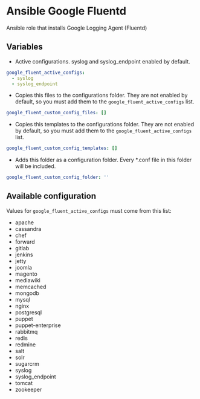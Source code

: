 # Ansible Google Fluentd

Ansible role that installs Google Logging Agent (Fluentd)

## Variables

+ Active configurations. syslog and syslog_endpoint enabled by default.
```yaml
google_fluent_active_configs:           
  - syslog
  - syslog_endpoint
```
+ Copies this files to the configurations folder. They are not enabled by default, so you must add them to the ```google_fluent_active_configs``` list.
```yaml
google_fluent_custom_config_files: []
```
+ Copies this templates to the configurations folder. They are not enabled by default, so you must add them to the ```google_fluent_active_configs``` list.
```yaml
google_fluent_custom_config_templates: []
```

+ Adds this folder as a configuration folder. Every *.conf file in this folder will be included.
```yaml
google_fluent_custom_config_folder: ''
```

## Available configuration

Values for ```google_fluent_active_configs``` must come from this list:
- apache
- cassandra
- chef
- forward
- gitlab
- jenkins
- jetty
- joomla
- magento
- mediawiki
- memcached
- mongodb
- mysql
- nginx
- postgresql
- puppet
- puppet-enterprise
- rabbitmq
- redis
- redmine
- salt
- solr
- sugarcrm
- syslog
- syslog_endpoint
- tomcat
- zookeeper